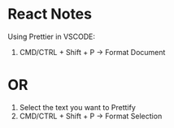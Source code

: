 # React Notes

Using Prettier in VSCODE:
1. CMD/CTRL + Shift + P -> Format Document
# OR
1. Select the text you want to Prettify
2. CMD/CTRL + Shift + P -> Format Selection
